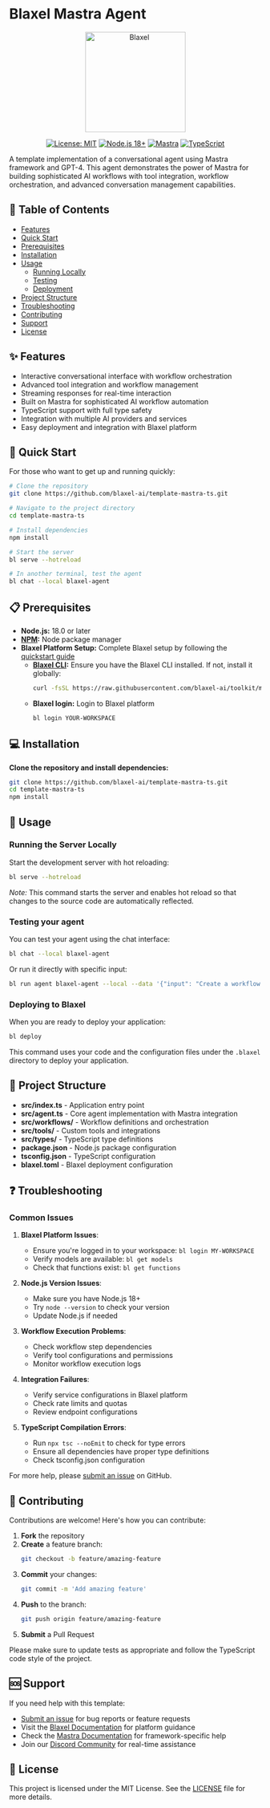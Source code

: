 # Blaxel Mastra Agent

<p align="center">
  <img src="https://blaxel.ai/logo.png" alt="Blaxel" width="200"/>
</p>

<div align="center">

[![License: MIT](https://img.shields.io/badge/License-MIT-yellow.svg)](https://opensource.org/licenses/MIT)
[![Node.js 18+](https://img.shields.io/badge/node-18+-blue.svg)](https://nodejs.org/downloads/)
[![Mastra](https://img.shields.io/badge/Mastra-powered-brightgreen.svg)](https://mastra.ai/)
[![TypeScript](https://img.shields.io/badge/TypeScript-enabled-blue.svg)](https://www.typescriptlang.org/)

</div>

A template implementation of a conversational agent using Mastra framework and GPT-4. This agent demonstrates the power of Mastra for building sophisticated AI workflows with tool integration, workflow orchestration, and advanced conversation management capabilities.

## 📑 Table of Contents

- [Features](#features)
- [Quick Start](#quick-start)
- [Prerequisites](#prerequisites)
- [Installation](#installation)
- [Usage](#usage)
  - [Running Locally](#running-the-server-locally)
  - [Testing](#testing-your-agent)
  - [Deployment](#deploying-to-blaxel)
- [Project Structure](#project-structure)
- [Troubleshooting](#troubleshooting)
- [Contributing](#contributing)
- [Support](#support)
- [License](#license)

## ✨ Features

- Interactive conversational interface with workflow orchestration
- Advanced tool integration and workflow management
- Streaming responses for real-time interaction
- Built on Mastra for sophisticated AI workflow automation
- TypeScript support with full type safety
- Integration with multiple AI providers and services
- Easy deployment and integration with Blaxel platform

## 🚀 Quick Start

For those who want to get up and running quickly:

```bash
# Clone the repository
git clone https://github.com/blaxel-ai/template-mastra-ts.git

# Navigate to the project directory
cd template-mastra-ts

# Install dependencies
npm install

# Start the server
bl serve --hotreload

# In another terminal, test the agent
bl chat --local blaxel-agent
```

## 📋 Prerequisites

- **Node.js:** 18.0 or later
- **[NPM](https://www.npmjs.com/):** Node package manager
- **Blaxel Platform Setup:** Complete Blaxel setup by following the [quickstart guide](https://docs.blaxel.ai/Get-started#quickstart)
  - **[Blaxel CLI](https://docs.blaxel.ai/Get-started):** Ensure you have the Blaxel CLI installed. If not, install it globally:
    ```bash
    curl -fsSL https://raw.githubusercontent.com/blaxel-ai/toolkit/main/install.sh | BINDIR=/usr/local/bin sudo -E sh
    ```
  - **Blaxel login:** Login to Blaxel platform
    ```bash
    bl login YOUR-WORKSPACE
    ```

## 💻 Installation

**Clone the repository and install dependencies:**

```bash
git clone https://github.com/blaxel-ai/template-mastra-ts.git
cd template-mastra-ts
npm install
```

## 🔧 Usage

### Running the Server Locally

Start the development server with hot reloading:

```bash
bl serve --hotreload
```

_Note:_ This command starts the server and enables hot reload so that changes to the source code are automatically reflected.

### Testing your agent

You can test your agent using the chat interface:

```bash
bl chat --local blaxel-agent
```

Or run it directly with specific input:

```bash
bl run agent blaxel-agent --local --data '{"input": "Create a workflow to analyze customer feedback"}'
```

### Deploying to Blaxel

When you are ready to deploy your application:

```bash
bl deploy
```

This command uses your code and the configuration files under the `.blaxel` directory to deploy your application.

## 📁 Project Structure

- **src/index.ts** - Application entry point
- **src/agent.ts** - Core agent implementation with Mastra integration
- **src/workflows/** - Workflow definitions and orchestration
- **src/tools/** - Custom tools and integrations
- **src/types/** - TypeScript type definitions
- **package.json** - Node.js package configuration
- **tsconfig.json** - TypeScript configuration
- **blaxel.toml** - Blaxel deployment configuration

## ❓ Troubleshooting

### Common Issues

1. **Blaxel Platform Issues**:
   - Ensure you're logged in to your workspace: `bl login MY-WORKSPACE`
   - Verify models are available: `bl get models`
   - Check that functions exist: `bl get functions`

2. **Node.js Version Issues**:
   - Make sure you have Node.js 18+
   - Try `node --version` to check your version
   - Update Node.js if needed

3. **Workflow Execution Problems**:
   - Check workflow step dependencies
   - Verify tool configurations and permissions
   - Monitor workflow execution logs

4. **Integration Failures**:
   - Verify service configurations in Blaxel platform
   - Check rate limits and quotas
   - Review endpoint configurations

5. **TypeScript Compilation Errors**:
   - Run `npx tsc --noEmit` to check for type errors
   - Ensure all dependencies have proper type definitions
   - Check tsconfig.json configuration

For more help, please [submit an issue](https://github.com/blaxel-templates/template-mastra-ts/issues) on GitHub.

## 👥 Contributing

Contributions are welcome! Here's how you can contribute:

1. **Fork** the repository
2. **Create** a feature branch:
   ```bash
   git checkout -b feature/amazing-feature
   ```
3. **Commit** your changes:
   ```bash
   git commit -m 'Add amazing feature'
   ```
4. **Push** to the branch:
   ```bash
   git push origin feature/amazing-feature
   ```
5. **Submit** a Pull Request

Please make sure to update tests as appropriate and follow the TypeScript code style of the project.

## 🆘 Support

If you need help with this template:

- [Submit an issue](https://github.com/blaxel-templates/template-mastra-ts/issues) for bug reports or feature requests
- Visit the [Blaxel Documentation](https://docs.blaxel.ai) for platform guidance
- Check the [Mastra Documentation](https://mastra.ai/en/docs) for framework-specific help
- Join our [Discord Community](https://discord.gg/G3NqzUPcHP) for real-time assistance

## 📄 License

This project is licensed under the MIT License. See the [LICENSE](LICENSE) file for more details.
